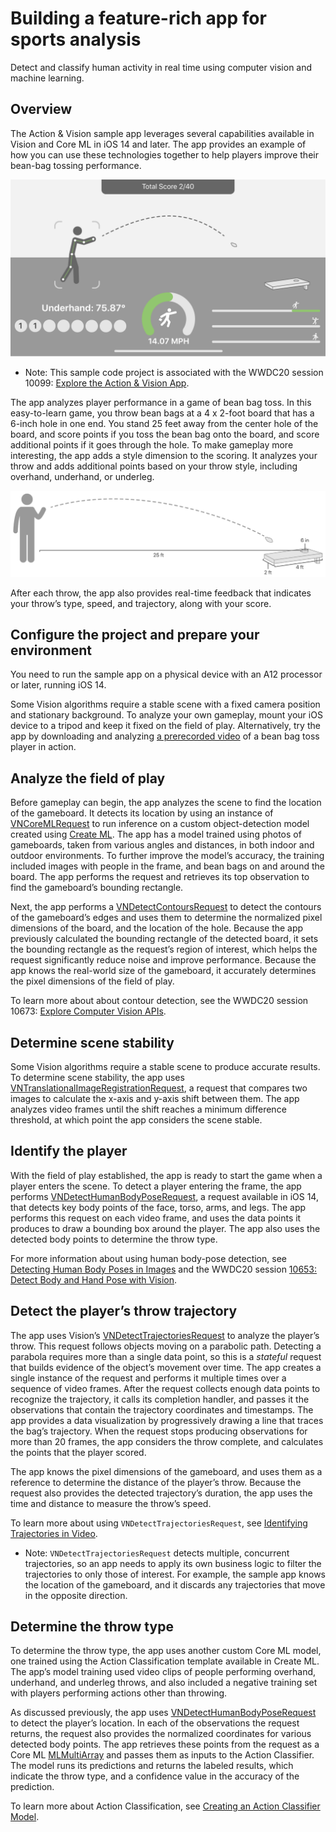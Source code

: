 # Building a feature-rich app for sports analysis
Detect and classify human activity in real time using computer vision and machine learning.

## Overview
The Action & Vision sample app leverages several capabilities available in Vision and Core ML in iOS 14 and later. The app provides an example of how you can use these technologies together to help players improve their bean-bag tossing performance.

![A diagram of a human figure tossing a bean bag toward a board with a small opening. Above the figure is a running score tally, and below are elements that display the player's throw type, trajectory, speed, and score for each throw.][image-1]

- Note: This sample code project is associated with the WWDC20 session 10099: [Explore the Action & Vision App][1].

The app analyzes player performance in a game of bean bag toss. In this easy-to-learn game, you throw bean bags at a 4 x 2-foot board that has a 6-inch hole in one end. You stand 25 feet away from the center hole of the board, and score points if you toss the bean bag onto the board, and score additional points if it goes through the hole. To make gameplay more interesting, the app adds a style dimension to the scoring. It analyzes your throw and adds additional points based on your throw style, including overhand, underhand, or underleg. 

![A diagram of the dimensions of the bean bag toss game. A human figure stands 25 feet from a 2 x 4-foot board. A dotted line indicates the movement of a bean bag tossed toward a 6-inch opening in the board.][image-2]

After each throw, the app also provides real-time feedback that indicates your throw’s type, speed, and trajectory, along with your score. 

## Configure the project and prepare your environment
You need to run the sample app on a physical device with an A12 processor or later, running iOS 14.

Some Vision algorithms require a stable scene with a fixed camera position and stationary background. To analyze your own gameplay, mount your iOS device to a tripod and keep it fixed on the field of play. Alternatively, try the app by downloading and analyzing [a prerecorded video][2] of a bean bag toss player in action.

## Analyze the field of play
Before gameplay can begin, the app analyzes the scene to find the location of the gameboard. It detects its location by using an instance of [VNCoreMLRequest][3] to run inference on a custom object-detection model created using [Create ML][4]. The app has a model trained using photos of gameboards, taken from various angles and distances, in both indoor and outdoor environments. To further improve the model’s accuracy, the training included images with people in the frame, and bean bags on and around the board. The app performs the request and retrieves its top observation to find the gameboard’s bounding rectangle.

Next, the app performs a [VNDetectContoursRequest][5] to detect the contours of the gameboard’s edges and uses them to determine the normalized pixel dimensions of the board, and the location of the hole. Because the app previously calculated the bounding rectangle of the detected board, it sets the bounding rectangle as the request’s region of interest, which helps the request significantly reduce noise and improve performance. Because the app knows the real-world size of the gameboard, it accurately determines the pixel dimensions of the field of play.

To learn more about about contour detection, see the WWDC20 session 10673: [Explore Computer Vision APIs][6].

## Determine scene stability
Some Vision algorithms require a stable scene to produce accurate results. To determine scene stability, the app uses [VNTranslationalImageRegistrationRequest][7], a request that compares two images to calculate the x-axis and y-axis shift between them. The app analyzes video frames until the shift reaches a minimum difference threshold, at which point the app considers the scene stable.

## Identify the player
With the field of play established, the app is ready to start the game when a player enters the scene. To detect a player entering the frame, the app performs [VNDetectHumanBodyPoseRequest][8], a request available in iOS 14, that detects key body points of the face, torso, arms, and legs. The app performs this request on each video frame, and uses the data points it produces to draw a bounding box around the player. The app also uses the detected body points to determine the throw type.

For more information about using human body-pose detection, see [Detecting Human Body Poses in Images][9] and the WWDC20 session [10653: Detect Body and Hand Pose with Vision][10].

## Detect the player’s throw trajectory
The app uses Vision’s [VNDetectTrajectoriesRequest][11] to analyze the player’s throw. This request follows objects moving on a parabolic path. Detecting a parabola requires more than a single data point, so this is a _stateful_ request that builds evidence of the object’s movement over time. The app creates a single instance of the request and performs it multiple times over a sequence of video frames. After the request collects enough data points to recognize the trajectory, it calls its completion handler, and passes it the observations that contain the trajectory coordinates and timestamps. The app provides a data visualization by progressively drawing a line that traces the bag’s trajectory. When the request stops producing observations for more than 20 frames, the app considers the throw complete, and calculates the points that the player scored.

The app knows the pixel dimensions of the gameboard, and uses them as a reference to determine the distance of the player’s throw. Because the request also provides the detected trajectory’s duration, the app uses the time and distance to measure the throw’s speed.

To learn more about using `VNDetectTrajectoriesRequest`, see [Identifying Trajectories in Video][12].

- Note: `VNDetectTrajectoriesRequest` detects multiple, concurrent trajectories, so an app needs to apply its own business logic to filter the trajectories to only those of interest. For example, the sample app knows the location of the gameboard, and it discards any trajectories that move in the opposite direction.

## Determine the throw type
To determine the throw type, the app uses another custom Core ML model, one trained using the Action Classification template available in Create ML. The app’s model training used video clips of people performing overhand, underhand, and underleg throws, and also included a negative training set with players performing actions other than throwing.

As discussed previously, the app uses [VNDetectHumanBodyPoseRequest][13] to detect the player’s location. In each of the observations the request returns, the request also provides the normalized coordinates for various detected body points. The app retrieves these points from the request as a Core ML [MLMultiArray][14] and passes them as inputs to the Action Classifier. The model runs its predictions and returns the labeled results, which indicate the throw type, and a confidence value in the accuracy of the prediction.

To learn more about Action Classification, see [Creating an Action Classifier Model][15].

[1]:    https://developer.apple.com/videos/play/wwdc2020/10099/
[2]:    https://developer.apple.com/sample-code/ml/sample.mov "A link to a pre-recorded video that you can use to try the sample app."
[3]:    https://developer.apple.com/documentation/vision/vncoremlrequest "A link to the VNCoreMLRequest API reference."
[4]:    https://developer.apple.com/documentation/createml "A link to the Create ML technology page."
[5]:    https://developer.apple.com/documentation/vision/vndetectcontoursrequest "A link to the VNDetectContoursRequest API documentation."
[6]:    https://developer.apple.com/videos/play/wwdc2020/10673 "A link to the WWDC20 session, Explore Computer Vision APIs."
[7]:    https://developer.apple.com/documentation/vision/vntranslationalimageregistrationrequest "A link to the VNTranslationalImageRegistrationRequest API documentation."
[8]:    https://developer.apple.com/documentation/vision/vndetecthumanbodyposerequest "A link to the VNDetectHumanBodyPoseRequest API documentation."
[9]:    https://developer.apple.com/documentation/vision/detecting_human_body_poses_in_images "A link to the article, Detecting Human Body Poses in Images."
[10]:    https://developer.apple.com/videos/play/wwdc2020/10653 "A link to the WWDC20 session, Detect Body and Hand Pose with Vision."
[11]:    https://developer.apple.com/documentation/vision/vndetecttrajectoriesrequest "A link to the VNDetectTrajectoriesRequest API documentation."
[12]:    https://developer.apple.com/documentation/vision/identifying_trajectories_in_video "A link to the article, Identifying Trajectories in Video."
[13]:    https://developer.apple.com/documentation/vision/vndetecthumanbodyposerequest "A link to the VNDetectHumanBodyPoseRequest API documentation."
[14]:    https://developer.apple.com/documentation/coreml/mlmultiarray "A link to the MLMultiArray API documentation."
[15]:    https://developer.apple.com/documentation/createml/creating-an-action-classifier-model "A link to the article, Creating an Action Classifier Model."

[image-1]:    Documentation/gamescreen.png
[image-2]:    Documentation/dimensions.png
